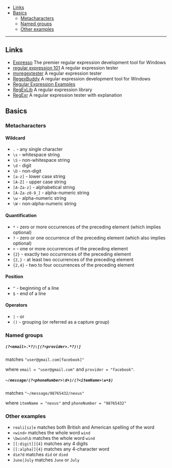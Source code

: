 - [Links](#links)
- [Basics](#basics)
  * [Metacharacters](#metacharacters)
  * [Named groups](#named-groups)
  * [Other examples](#other-examples)
____

## Links

- [Expresso](http://www.ultrapico.com/expresso.htm) The premier regular expression development tool for Windows
- [regular expression 101](https://regex101.com/) A regular expression tester 
- [myregextester](https://myregextester.com/index.php) A regular expression tester
- [RegexBuddy](http://www.regexbuddy.com/) A regular expression development tool for Windows
- [Regular Expression Examples](https://docs.microsoft.com/en-us/dotnet/standard/base-types/regular-expression-examples)
- [RegExLib](http://regexlib.com/) A regular expression library
- [RegExr](https://regexr.com/) A regular expression tester with explanation

## Basics

### Metacharacters

#### Wildcard

- `.` - any single character
- `\s` - whitespace string
- `\S` - non-whitespace string
- `\d` - digit
- `\D` - non-digit
- `[a-z]` - lower case string
- `[A-Z]` - upper case string
- `[A-Za-z]` - alphabetical string
- `[A-Za-z0-9_]` - alpha-numeric string
- `\w` - alpha-numeric string
- `\W` - non-alpha-numeric string

#### Quantification

- `*` - zero or more occurrences of the preceding element (which implies
  optional)
- `?` - zero or one occurrence of the preceding element (which also implies
  optional)
- `+` - one or more occurrences of the preceding element
- `{2}` - exactly two occurrences of the preceding element
- `{2,}` - at least two occurrences of the preceding element
- `{2,4}` - two to four occurrences of the preceding element

#### Position

- `^` - beginning of a line
- `$` - end of a line

#### Operators

- `|` - or
- `()` - grouping (or referred as a capture group)

### Named groups

##### `(?<email>.*?)\[(?<provider>.*?)\]`

matches `"user@gmail.com[facebook]"`

where `email = "user@gmail.com"` and `provider = "facebook"`.

##### `~/message/(?<phoneNumber>\d+)/(?<itemName>\w+$)`

matches `"~/message/98765432/nexus"`

where `itemName = "nexus"` and `phoneNumber = "98765432"`

### Other examples

- `reali[sz]e` matches both British and American spelling of the word
- `<wind>` matches the whole word `wind`
- `\bwind\b` matches the whole word `wind`
- `[[:digit]]{4}` matches any 4 digits
- `[[:alpha]]{4}` matches any 4-character word
- `die?d` matches `did` or `died`
- `June|July` matches `June` or `July`
